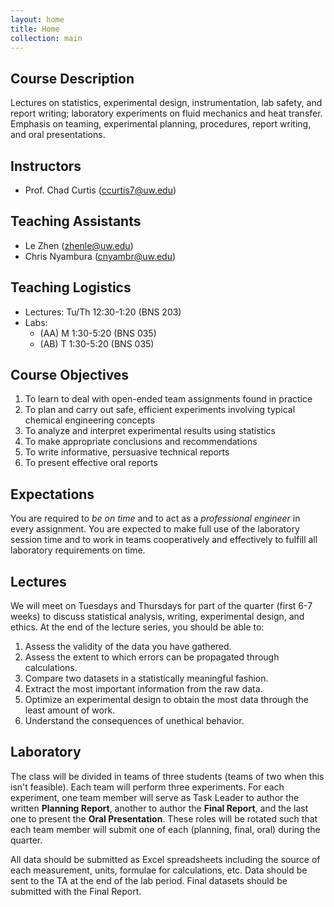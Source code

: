 ```yaml
---
layout: home
title: Home
collection: main
---
```


## Course Description

Lectures on statistics, experimental design, instrumentation, lab safety, and report writing; laboratory experiments on fluid mechanics and heat transfer. Emphasis on teaming, experimental planning, procedures, report writing, and oral presentations.

## Instructors

- Prof. Chad Curtis (ccurtis7@uw.edu)

## Teaching Assistants

- Le Zhen (zhenle@uw.edu)
- Chris Nyambura (cnyambr@uw.edu)

## Teaching Logistics

- Lectures: Tu/Th 12:30-1:20 (BNS 203)
- Labs:
    - (AA) M 1:30-5:20 (BNS 035)
    - (AB) T 1:30-5:20 (BNS 035)

## Course Objectives

1. To learn to deal with open-ended team assignments found in practice
2. To plan and carry out safe, efficient experiments involving typical chemical engineering concepts
3. To analyze and interpret experimental results using statistics
4. To make appropriate conclusions and recommendations
5. To write informative, persuasive technical reports
6. To present effective oral reports

## Expectations

You are required to *be on time* and to act as a *professional engineer* in every assignment. You are expected to make full use of the laboratory session time and to work in teams cooperatively and effectively to fulfill all laboratory requirements on time.

## Lectures

We will meet on Tuesdays and Thursdays for part of the quarter (first 6-7 weeks) to discuss statistical analysis, writing, experimental design, and ethics. At the end of the lecture series, you should be able to:

1. Assess the validity of the data you have gathered.
2. Assess the extent to which errors can be propagated through calculations.
3. Compare two datasets in a statistically meaningful fashion.
4. Extract the most important information from the raw data.
5. Optimize an experimental design to obtain the most data through the least amount of work.
6. Understand the consequences of unethical behavior.

## Laboratory

The class will be divided in teams of three students (teams of two when this isn't feasible). Each team will perform three experiments. For each experiment, one team member will serve as Task Leader to author the written **Planning Report**, another to author the **Final Report**, and the last one to present the **Oral Presentation**. These roles will be rotated such that each team member will submit one of each (planning, final, oral) during the quarter.

All data should be submitted as Excel spreadsheets including the source of each measurement, units, formulae for calculations, etc. Data should be sent to the TA at the end of the lab period. Final datasets should be submitted with the Final Report.


<div class="home">

</div>
